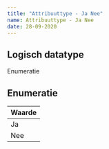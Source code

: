 ```yaml
---
title: "Attribuuttype - Ja Nee"
name: Attribuuttype - Ja Nee
date: 28-09-2020
---
```


## Logisch datatype
Enumeratie

## Enumeratie
|Waarde|
|--|
|Ja|
|Nee|
